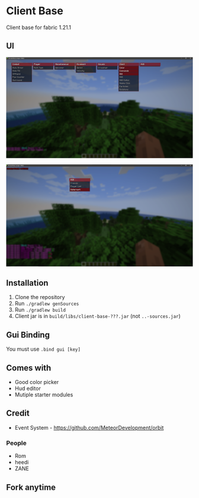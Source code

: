 # Client Base
Client base for fabric 1.21.1
## UI
![gui](./assets/image1.png)

![hudeditor](./assets/image2.png)
## Installation
1. Clone the repository
2. Run `./gradlew genSources`
3. Run `./gradlew build`
4. Client jar is in `build/libs/client-base-???.jar` (not `..-sources.jar`)

## Gui Binding
You must use `.bind gui [key]`

## Comes with
* Good color picker 
* Hud editor
* Mutiple starter modules

## Credit
* Event System - https://github.com/MeteorDevelopment/orbit
### People
* Rom
* heedi
* ZANE

## Fork anytime